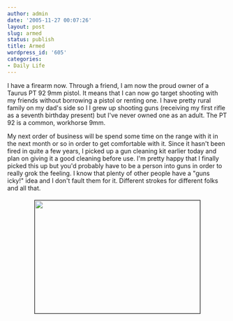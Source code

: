 ```yaml
---
author: admin
date: '2005-11-27 00:07:26'
layout: post
slug: armed
status: publish
title: Armed
wordpress_id: '605'
categories:
- Daily Life
---
```

<p>I have a firearm now. Through a friend, I am now the proud owner of a Taurus  PT 92 9mm pistol. It means that I can now go target shooting with my friends  without borrowing a pistol or renting one. I have pretty rural family on my  dad's side so I I grew up shooting guns (receiving my first rifle as a seventh  birthday present) but I've never owned one as an adult. The PT 92 is a common,  workhorse 9mm. </p> <p>My next order of business will be spend some time on the range with it in the  next month or so in order to get comfortable with it. Since it hasn't been fired  in quite a few years, I picked up a gun cleaning kit earlier today and plan on  giving it a good cleaning before use. I'm pretty happy that I finally picked  this up but you'd probably have to be a person into guns in order to really grok  the feeling. I know that plenty of other people have a &quot;guns icky!&quot; idea and I  don't fault them for it. Different strokes for different folks and all that.</p> <p align="center"> <img width="379" vspace="5" hspace="5" height="259" border="1" src="http://www.arcanology.com/images/pt92.jpg" /></p>
